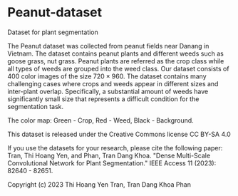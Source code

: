 # Peanut-dataset
Dataset for plant segmentation

The Peanut dataset was collected from peanut fields near Danang in Vietnam. The dataset contains peanut plants and different weeds such as goose grass, nut grass. Peanut plants are referred as the crop class while all types of weeds are grouped into the weed class. Our dataset consists of 400 color images of the size $720 \times 960$. The dataset contains many challenging cases where crops and weeds appear in different sizes and inter-plant overlap. Specifically, a substantial amount of weeds have significantly small size that represents a difficult condition for the segmentation task.

The color map: Green - Crop, Red - Weed, Black - Background.

This dataset is released under the Creative Commons license CC BY-SA 4.0

If you use the datasets for your research, please cite the following paper: Tran, Thi Hoang Yen, and Phan, Tran Dang Khoa. "Dense Multi-Scale Convolutional Network for Plant Segmentation." IEEE Access 11 (2023): 82640 - 82651.

Copyright (c) 2023 Thi Hoang Yen Tran, Tran Dang Khoa Phan



